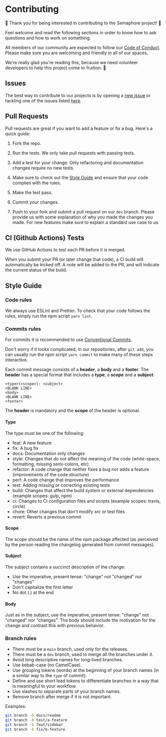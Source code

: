 # Contributing

:tada: Thank you for being interested in contributing to the Semaphore project! :tada:

Feel welcome and read the following sections in order to know how to ask questions and how to work on something.

All members of our community are expected to follow our [Code of Conduct](/CODE_OF_CONDUCT.md). Please make sure you are welcoming and friendly in all of our spaces.

We're really glad you're reading this, because we need volunteer developers to help this project come to fruition. 👏

## Issues

The best way to contribute to our projects is by opening a [new issue](https://github.com/semaphore-protocol/subgraph/issues/new/choose) or tackling one of the issues listed [here](https://github.com/semaphore-protocol/subgraph/contribute).

## Pull Requests

Pull requests are great if you want to add a feature or fix a bug. Here's a quick guide:

1. Fork the repo.

2. Run the tests. We only take pull requests with passing tests.

3. Add a test for your change. Only refactoring and documentation changes require no new tests.

4. Make sure to check out the [Style Guide](/CONTRIBUTING#style-guide) and ensure that your code complies with the rules.

5. Make the test pass.

6. Commit your changes.

7. Push to your fork and submit a pull request on our `dev` branch. Please provide us with some explanation of why you made the changes you made. For new features make sure to explain a standard use case to us.

## CI (Github Actions) Tests

We use GitHub Actions to test each PR before it is merged.

When you submit your PR (or later change that code), a CI build will automatically be kicked off. A note will be added to the PR, and will indicate the current status of the build.

## Style Guide

### Code rules

We always use ESLint and Prettier. To check that your code follows the rules, simply run the npm script `yarn lint`.

### Commits rules

For commits it is recommended to use [Conventional Commits](https://www.conventionalcommits.org).

Don't worry if it looks complicated, in our repositories, after `git add`, you can usually run the npm script `yarn commit` to make many of these steps interactive.

Each commit message consists of a **header**, a **body** and a **footer**. The **header** has a special format that includes a **type**, a **scope** and a **subject**:

    <type>(<scope>): <subject>
    <BLANK LINE>
    <body>
    <BLANK LINE>
    <footer>

The **header** is mandatory and the **scope** of the header is optional.

#### Type

The type must be one of the following:

-   feat: A new feature
-   fix: A bug fix
-   docs: Documentation only changes
-   style: Changes that do not affect the meaning of the code (white-space, formatting, missing semi-colons, etc)
-   refactor: A code change that neither fixes a bug nor adds a feature (improvements of the code structure)
-   perf: A code change that improves the performance
-   test: Adding missing or correcting existing tests
-   build: Changes that affect the build system or external dependencies (example scopes: gulp, npm)
-   ci: Changes to CI configuration files and scripts (example scopes: travis, circle)
-   chore: Other changes that don't modify src or test files
-   revert: Reverts a previous commit

#### Scope

The scope should be the name of the npm package affected (as perceived by the person reading the changelog generated from commit messages).

#### Subject

The subject contains a succinct description of the change:

-   Use the imperative, present tense: "change" not "changed" nor "changes"
-   Don't capitalize the first letter
-   No dot (.) at the end

#### Body

Just as in the subject, use the imperative, present tense: "change" not "changed" nor "changes". The body should include the motivation for the change and contrast this with previous behavior.

### Branch rules

-   There must be a `main` branch, used only for the releases.
-   There must be a `dev` branch, used to merge all the branches under it.
-   Avoid long descriptive names for long-lived branches.
-   Use kebab-case (no CamelCase).
-   Use grouping tokens (words) at the beginning of your branch names (in a similar way to the `type` of commit).
-   Define and use short lead tokens to differentiate branches in a way that is meaningful to your workflow.
-   Use slashes to separate parts of your branch names.
-   Remove branch after merge if it is not important.

Examples:

```bash
git branch -b docs/readme
git branch -b test/a-feature
git branch -b feat/sidebar
git branch -b fix/b-feature
```
